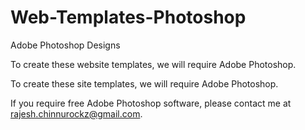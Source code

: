 # Web-Templates-Photoshop
Adobe Photoshop Designs

To create these website templates, we will require Adobe Photoshop.

To create these site templates, we will require Adobe Photoshop.

If you require free Adobe Photoshop software, please contact me at rajesh.chinnurockz@gmail.com.
